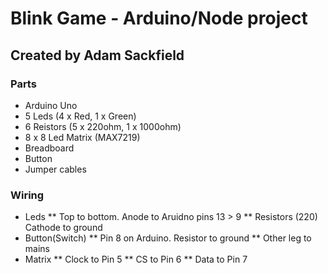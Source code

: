 # Blink Game - Arduino/Node project
## Created by Adam Sackfield

### Parts
* Arduino Uno
* 5 Leds (4 x Red, 1 x Green)
* 6 Reistors (5 x 220ohm, 1 x 1000ohm)
* 8 x 8 Led Matrix (MAX7219)
* Breadboard
* Button
* Jumper cables

### Wiring
* Leds
  ** Top to bottom. Anode to Aruidno pins 13 > 9
  ** Resistors (220) Cathode to ground
* Button(Switch)
  ** Pin 8 on Arduino. Resistor to ground
  ** Other leg to mains
* Matrix
  ** Clock to Pin 5
  ** CS to Pin 6
  ** Data to Pin 7

  
